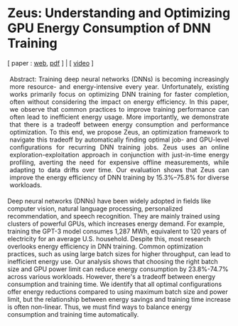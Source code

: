 # Zeus: Understanding and Optimizing GPU Energy Consumption of DNN Training

[ paper : [web](https://www.usenix.org/conference/nsdi23/presentation/you), [pdf](https://www.usenix.org/system/files/nsdi23-you.pdf) ] | [ [video](https://youtu.be/aZoD-jgO3fE?si=WhcxloaeZDnFAgvo) ]


<p class="ex1" align="justify" style="padding: 5px 5px 5px 5px">
Abstract:  Training deep neural networks (DNNs) is becoming increasingly more resource- and energy-intensive every year. Unfortunately, existing works primarily focus on optimizing DNN training for faster completion, often without considering the impact on energy efficiency.
In this paper, we observe that common practices to improve training performance can often lead to inefficient energy usage. More importantly, we demonstrate that there is a tradeoff between energy consumption and performance optimization. To this end, we propose Zeus, an optimization framework to navigate this tradeoff by automatically finding optimal job- and GPU-level configurations for recurring DNN training jobs. Zeus uses an online exploration-exploitation approach in conjunction with just-in-time energy profiling, averting the need for expensive offline measurements, while adapting to data drifts over time. Our evaluation shows that Zeus can improve the energy efficiency of DNN training by 15.3%–75.8% for diverse workloads.

</p>

Deep neural networks (DNNs) have been widely adopted in fields like computer vision, natural language processing, personalized recommendation, and speech recognition. They are mainly trained using clusters of powerful GPUs, which increases energy demand. For example, training the GPT-3 model consumes 1,287 MWh, equivalent to 120 years of electricity for an average U.S. household. Despite this, most research overlooks energy efficiency in DNN training. Common optimization practices, such as using large batch sizes for higher throughput, can lead to inefficient energy use. Our analysis shows that choosing the right batch size and GPU power limit can reduce energy consumption by 23.8%-74.7% across various workloads. However, there's a tradeoff between energy consumption and training time. We identify that all optimal configurations offer energy reductions compared to using maximum batch size and power limit, but the relationship between energy savings and training time increase is often non-linear. Thus, we must find ways to balance energy consumption and training time automatically.